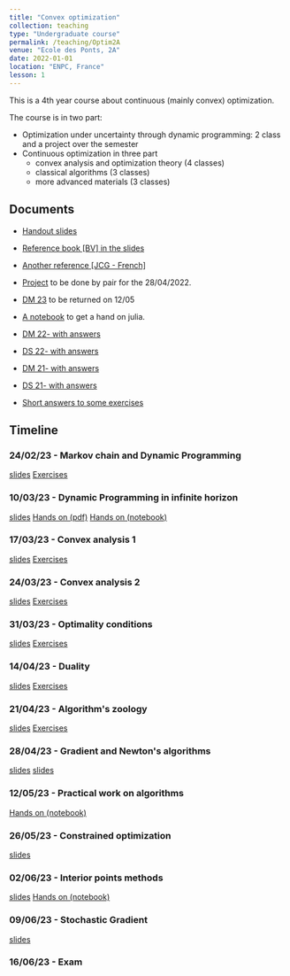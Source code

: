 ```yaml
---
title: "Convex optimization"
collection: teaching
type: "Undergraduate course"
permalink: /teaching/Optim2A
venue: "Ecole des Ponts, 2A"
date: 2022-01-01
location: "ENPC, France"
lesson: 1
---
```


This is a 4th year course about continuous (mainly convex) optimization.

The course is in two part:

- Optimization under uncertainty through dynamic programming: 2 class and a project over the semester
- Continuous optimization in three part
  - convex analysis and optimization theory (4 classes)
  - classical algorithms (3 classes)
  - more advanced materials (3 classes)

## Documents

- [Handout slides](../files/teaching/2A-opti/handout-2A-OC.pdf) 
- [Reference book [BV] in the slides](https://web.stanford.edu/~boyd/cvxbook/)
- [Another reference [JCG - French]](https://hal.archives-ouvertes.fr/hal-03347060)

- [Project](../files/teaching/2A-opti/TP/Dice-trade.pdf) to be done by pair for the 28/04/2022.
- [DM 23](../files/teaching/2A-opti/DS-DM/DM1-2023.pdf) to be returned on 12/05
- [A notebook](../files/teaching/2A-opti/TP/JuMPcrashcourse.ipynb) to get a hand on julia.

- [DM 22- with answers](../files/teaching/2A-opti/DS-DM/DM1-2022-corr.pdf)
- [DS 22- with answers](../files/teaching/2A-opti/DS-DM/2022-exam-corr.pdf)
- [DM 21- with answers](../files/teaching/2A-opti/DS-DM/DM1-2021-corr.pdf)
- [DS 21- with answers](../files/teaching/2A-opti/DS-DM/2021-exam-corr.pdf)

- [Short answers to some exercises](../files/teaching/2A-opti/TD/answered_exercises.pdf)

## Timeline

### 24/02/23 - Markov chain and Dynamic Programming

[slides](../files/teaching/2A-opti/slides/1-DynamicProgramming.pdf)
[Exercises](../files/teaching/2A-opti/TD/1-MDP.pdf)

### 10/03/23 - Dynamic Programming in infinite horizon

[slides](../files/teaching/2A-opti/slides/1-DynamicProgramming.pdf)
[Hands on (pdf)](../files/teaching/2A-opti/TP/Dice-trade.pdf)
[Hands on (notebook)](../files/teaching/2A-opti/TP/TP_Dice_Trading.ipynb)

### 17/03/23 - Convex analysis 1

[slides](../files/teaching/2A-opti/slides/2-Convex.pdf)
[Exercises](../files/teaching/2A-opti/TD/2-Convexity-ex.pdf)

### 24/03/23 - Convex analysis 2

[slides](../files/teaching/2A-opti/slides/2-Convex.pdf)
[Exercises](../files/teaching/2A-opti/TD/2-Convexity-ex.pdf)

### 31/03/23 - Optimality conditions

[slides](../files/teaching/2A-opti/slides/3-OptimalityConditions.pdf)
[Exercises](../files/teaching/2A-opti/TD/3-OptimalityConditions.pdf)

### 14/04/23 - Duality

[slides](../files/teaching/2A-opti/slides/4-duality.pdf)
[Exercises](../files/teaching/2A-opti/TD/4-Duality.pdf)

### 21/04/23 - Algorithm's zoology

[slides](../files/teaching/2A-opti/slides/5-Algorithm.pdf)
[Exercises](../files/teaching/2A-opti/TD/5-Algorithms.pdf)

### 28/04/23 - Gradient and Newton's algorithms

[slides](../files/teaching/2A-opti/slides/6-Gradient.pdf)
[slides](../files/teaching/2A-opti/slides/7-Newton.pdf)

### 12/05/23 - Practical work on algorithms

[Hands on (notebook)](../files/teaching/2A-opti/TP/Gradient_methods_student.ipynb)

### 26/05/23 - Constrained optimization

[slides](../files/teaching/2A-opti/slides/8-Constrained.pdf)

### 02/06/23 - Interior points methods

[slides](../files/teaching/2A-opti/slides/9-IPM.pdf)
[Hands on (notebook)](../files/teaching/2A-opti/TP/IPM.ipynb)

### 09/06/23 - Stochastic Gradient

[slides](../files/teaching/2A-opti/slides/10-SG.pdf)

### 16/06/23 - Exam
